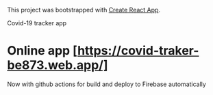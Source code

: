 This project was bootstrapped with [Create React App](https://github.com/facebook/create-react-app).

Covid-19 tracker app

# Online app [https://covid-traker-be873.web.app/]

Now with github actions for build and deploy to Firebase automatically
